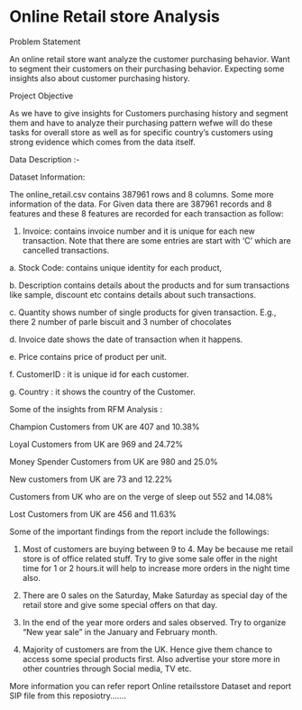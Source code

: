 # Online Retail store Analysis
Problem Statement 

An online retail store want analyze the customer purchasing 
behavior. Want to segment their customers on their purchasing 
behavior. Expecting some insights also about customer 
purchasing history.

Project Objective 

As we have to give insights for Customers purchasing history 
and segment them and have to analyze their purchasing pattern 
wefwe will do these tasks for overall store as well as for specific 
country’s customers using strong evidence which comes from 
the data itself.

Data Description :-

Dataset Information: 

 The online_retail.csv contains 387961 rows and 8 columns. 
Some more information of the data. 
For Given data there are 387961 records and 8 features and these 8 features are 
recorded for each transaction as follow: 

1. Invoice: contains invoice number and it is unique for each new transaction. Note 
that there are some entries are start with ‘C’ which are cancelled transactions.

a. Stock Code: contains unique identity for each product, 

b. Description contains details about the products and for sum transactions 
like sample, discount etc contains details about such transactions. 

c. Quantity shows number of single products for given 
transaction. E.g., there 2 number of parle biscuit and 3 
number of chocolates 

d. Invoice date shows the date of transaction when it happens. 

e. Price contains price of product per unit. 

f. CustomerID : it is unique id for each customer.

g. Country : it shows the country of the Customer.

Some of the insights from RFM Analysis :

Champion Customers from UK are 407 and 10.38% 

Loyal Customers from UK are 969 and 24.72% 

Money Spender Customers from UK are 980 and 25.0% 

New customers from UK are 73 and 12.22% 

Customers from UK who are on the verge of sleep out 552 and 14.08% 

Lost Customers from UK are 456 and 11.63% 

Some of the important findings from the report include the 
followings: 

1. Most of customers are buying between 9 to 4. May be 
because me retail store is of office related stuff. Try to give 
some sale offer in the night time for 1 or 2 hours.it will help to 
increase more orders in the night time also. 

2. There are 0 sales on the Saturday, Make Saturday as special 
day of the retail store and give some special offers on that 
day. 

3. In the end of the year more orders and sales observed. Try to 
organize “New year sale” in the January and February month. 

4. Majority of customers are from the UK. Hence give them 
chance to access some special products first. Also advertise 
your store more in other countries through Social media, TV 
etc. 

More information you can refer report Online retailsstore Dataset and report SIP file from this reposiotry.......
